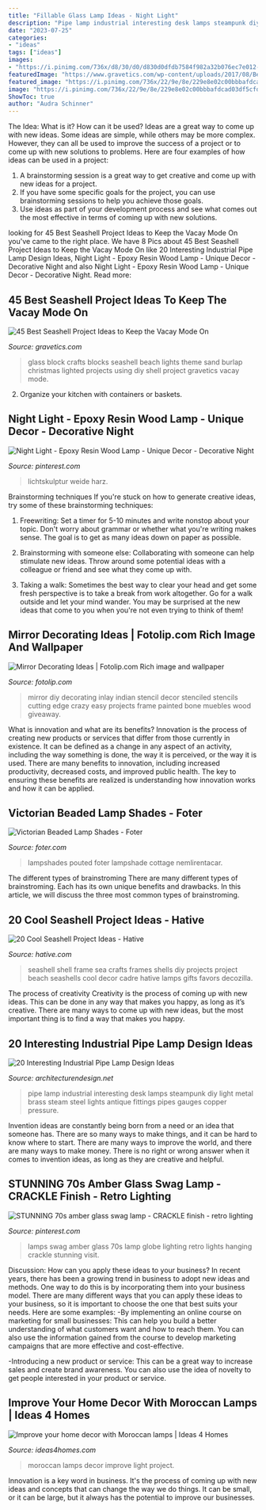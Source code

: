 ```yaml
---
title: "Fillable Glass Lamp Ideas - Night Light"
description: "Pipe lamp industrial interesting desk lamps steampunk diy light metal brass steam steel lights antique fittings pipes gauges copper pressure"
date: "2023-07-25"
categories:
- "ideas"
tags: ["ideas"]
images:
- "https://i.pinimg.com/736x/d8/30/d0/d830d0dfdb7584f982a32b076ec7e012--s-decor-retro-lighting.jpg"
featuredImage: "https://www.gravetics.com/wp-content/uploads/2017/08/Beach-theme-glass-block-with-sand-lights-net-and-burlap..jpg"
featured_image: "https://i.pinimg.com/736x/22/9e/8e/229e8e02c00bbbafdcad03df5cfde113.jpg"
image: "https://i.pinimg.com/736x/22/9e/8e/229e8e02c00bbbafdcad03df5cfde113.jpg"
ShowToc: true
author: "Audra Schinner"
---
```



The Idea: What is it? How can it be used?
Ideas are a great way to come up with new ideas. Some ideas are simple, while others may be more complex. However, they can all be used to improve the success of a project or to come up with new solutions to problems. Here are four examples of how ideas can be used in a project: 
1. A brainstorming session is a great way to get creative and come up with new ideas for a project.
2. If you have some specific goals for the project, you can use brainstorming sessions to help you achieve those goals.
3. Use ideas as part of your development process and see what comes out the most effective in terms of coming up with new solutions.

	

		
looking for 45 Best Seashell Project Ideas to Keep the Vacay Mode On you've came to the right place. We have 8 Pics about 45 Best Seashell Project Ideas to Keep the Vacay Mode On like 20 Interesting Industrial Pipe Lamp Design Ideas, Night Light - Epoxy Resin Wood Lamp - Unique Decor - Decorative Night and also Night Light - Epoxy Resin Wood Lamp - Unique Decor - Decorative Night. Read more:
		
    
## 45 Best Seashell Project Ideas To Keep The Vacay Mode On

<img loading=lazy src="https://www.gravetics.com/wp-content/uploads/2017/08/Beach-theme-glass-block-with-sand-lights-net-and-burlap..jpg" onerror="this.onerror=null;this.src='https://tse2.mm.bing.net/th?id=OIP.24Buwy6fWlDcGOJNQOW6egHaJ4&amp;pid=15.1';" alt="45 Best Seashell Project Ideas to Keep the Vacay Mode On">

_Source: gravetics.com_

>glass block crafts blocks seashell beach lights theme sand burlap christmas lighted projects using diy shell project gravetics vacay mode. 

	

2. Organize your kitchen with containers or baskets.

    
## Night Light - Epoxy Resin Wood Lamp - Unique Decor - Decorative Night

<img loading=lazy src="https://i.pinimg.com/736x/22/9e/8e/229e8e02c00bbbafdcad03df5cfde113.jpg" onerror="this.onerror=null;this.src='https://tse1.mm.bing.net/th?id=OIP.aK-P1EyFCF4Fsc0I64KNCwHaJ3&amp;pid=15.1';" alt="Night Light - Epoxy Resin Wood Lamp - Unique Decor - Decorative Night">

_Source: pinterest.com_

>lichtskulptur weide harz. 

	

Brainstorming techniques
If you're stuck on how to generate creative ideas, try some of these brainstorming techniques:
1. Freewriting: Set a timer for 5-10 minutes and write nonstop about your topic. Don't worry about grammar or whether what you're writing makes sense. The goal is to get as many ideas down on paper as possible.

2. Brainstorming with someone else: Collaborating with someone can help stimulate new ideas. Throw around some potential ideas with a colleague or friend and see what they come up with.

3. Taking a walk: Sometimes the best way to clear your head and get some fresh perspective is to take a break from work altogether. Go for a walk outside and let your mind wander. You may be surprised at the new ideas that come to you when you're not even trying to think of them!

    
## Mirror Decorating Ideas | Fotolip.com Rich Image And Wallpaper

<img loading=lazy src="http://www.fotolip.com/wp-content/uploads/2016/05/Mirror-Decorating-1_thumb.jpg" onerror="this.onerror=null;this.src='https://tse4.mm.bing.net/th?id=OIP.s9udkbO-Fs5itmTMNadSugHaLH&amp;pid=15.1';" alt="Mirror Decorating Ideas | Fotolip.com Rich image and wallpaper">

_Source: fotolip.com_

>mirror diy decorating inlay indian stencil decor stenciled stencils cutting edge crazy easy projects frame painted bone muebles wood giveaway. 

	

What is innovation and what are its benefits?
Innovation is the process of creating new products or services that differ from those currently in existence. It can be defined as a change in any aspect of an activity, including the way something is done, the way it is perceived, or the way it is used. 
There are many benefits to innovation, including increased productivity, decreased costs, and improved public health. The key to ensuring these benefits are realized is understanding how innovation works and how it can be applied.

    
## Victorian Beaded Lamp Shades - Foter

<img loading=lazy src="http://foter.com/photos/324/victorian-beaded-lamp-shades.jpg?s=pi" onerror="this.onerror=null;this.src='https://tse1.mm.bing.net/th?id=OIP.mZsAUlQTRT4b4yJnFYdwWAAAAA&amp;pid=15.1';" alt="Victorian Beaded Lamp Shades - Foter">

_Source: foter.com_

>lampshades pouted foter lampshade cottage nemlirentacar. 

	

The different types of brainstroming
There are many different types of brainstroming. Each has its own unique benefits and drawbacks. In this article, we will discuss the three most common types of brainstroming.

    
## 20 Cool Seashell Project Ideas - Hative

<img loading=lazy src="https://hative.com/wp-content/uploads/2014/12/seashell-project-ideas/11-sea-shell-photo-frame.jpg" onerror="this.onerror=null;this.src='https://tse4.mm.bing.net/th?id=OIP.zg4oFNNHPHchdF10OVI2mQHaJ4&amp;pid=15.1';" alt="20 Cool Seashell Project Ideas - Hative">

_Source: hative.com_

>seashell shell frame sea crafts frames shells diy projects project beach seashells cool decor cadre hative lamps gifts favors decozilla. 

	

The process of creativity
Creativity is the process of coming up with new ideas. This can be done in any way that makes you happy, as long as it’s creative. There are many ways to come up with new ideas, but the most important thing is to find a way that makes you happy.

    
## 20 Interesting Industrial Pipe Lamp Design Ideas

<img loading=lazy src="http://cdn.architecturendesign.net/wp-content/uploads/2016/01/AD-Interesting-Industrial-Pipe-Lamp-Design-Ideas-13.jpg" onerror="this.onerror=null;this.src='https://tse4.mm.bing.net/th?id=OIP.uQuqeNdghW3OgeyNx0LucQHaKU&amp;pid=15.1';" alt="20 Interesting Industrial Pipe Lamp Design Ideas">

_Source: architecturendesign.net_

>pipe lamp industrial interesting desk lamps steampunk diy light metal brass steam steel lights antique fittings pipes gauges copper pressure. 

	

Invention ideas are constantly being born from a need or an idea that someone has. There are so many ways to make things, and it can be hard to know where to start. There are many ways to improve the world, and there are many ways to make money. There is no right or wrong answer when it comes to invention ideas, as long as they are creative and helpful.

    
## STUNNING 70s Amber Glass Swag Lamp - CRACKLE Finish - Retro Lighting

<img loading=lazy src="https://i.pinimg.com/736x/d8/30/d0/d830d0dfdb7584f982a32b076ec7e012--s-decor-retro-lighting.jpg" onerror="this.onerror=null;this.src='https://tse2.mm.bing.net/th?id=OIP.ivBTs84gUuC_SkHbgS5AdAHaJ4&amp;pid=15.1';" alt="STUNNING 70s amber glass swag lamp - CRACKLE finish - retro lighting">

_Source: pinterest.com_

>lamps swag amber glass 70s lamp globe lighting retro lights hanging crackle stunning visit. 

	

Discussion: How can you apply these ideas to your business?
In recent years, there has been a growing trend in business to adopt new ideas and methods. One way to do this is by incorporating them into your business model. There are many different ways that you can apply these ideas to your business, so it is important to choose the one that best suits your needs. Here are some examples: 
-By implementing an online course on marketing for small businesses: This can help you build a better understanding of what customers want and how to reach them. You can also use the information gained from the course to develop marketing campaigns that are more effective and cost-effective. 

-Introducing a new product or service: This can be a great way to increase sales and create brand awareness. You can also use the idea of novelty to get people interested in your product or service.

    
## Improve Your Home Decor With Moroccan Lamps | Ideas 4 Homes

<img loading=lazy src="http://www.ideas4homes.com/wp-content/uploads/2015/05/moroccan-lamps-ideas-style-1024x683.jpg" onerror="this.onerror=null;this.src='https://tse1.mm.bing.net/th?id=OIP.V7cOdyMXCFDt01dPUut07wHaE8&amp;pid=15.1';" alt="Improve your home decor with Moroccan lamps | Ideas 4 Homes">

_Source: ideas4homes.com_

>moroccan lamps decor improve light project. 

	

Innovation is a key word in business. It's the process of coming up with new ideas and concepts that can change the way we do things. It can be small, or it can be large, but it always has the potential to improve our businesses.

